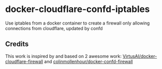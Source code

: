 # docker-cloudflare-confd-iptables

Use iptables from a docker container to create a firewall only allowing connections from cloudflare, updated by confd

## Credits

This work is inspired by and based on 2 awesome work: [VirtusAI/docker-cloudflare-firewall](https://github.com/VirtusAI/docker-cloudflare-firewall) and [colinmollenhour/docker-confd-firewall](https://github.com/colinmollenhour/docker-confd-firewall)
